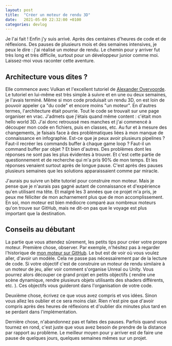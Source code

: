 ```yaml
---
layout: post
title:  "Créer un moteur de rendu 3D"
date:   2021-05-09 22:32:00 +0100
categories: devlog
---
```


Je l'ai fait ! Enfin j'y suis arrivé. Après des centaines d'heures de code et de réflexions. Des pauses de plusieurs mois et des semaines intensives, je peux le dire : j'ai réalisé un moteur de rendu. Le chemin pour y arriver fut très long et très difficile, surtout pour un développeur junior comme moi. Laissez-moi vous raconter cette aventure.

<!--more-->

## Architecture vous dites ?

Elle commence avec Vulkan et l'excellent tutoriel de [Alexander Overvoorde][vulkan-tut]. Le tutoriel en lui-même est très simple à suivre et en une ou deux semaines, je l'avais terminé. Même si mon code produisait un rendu 3D, on est loin de pouvoir appeler ça "du code" et encore moins "un moteur". En d'autres termes, l'architecture était pourrie. Tout le code se trouvait sur une page organiser en vrac. J'admets que j'étais quand même content : c'était mon hello world 3D. J'ai donc retroussé mes manches et j'ai commencé à découper mon code en fichiers, puis en classes, etc. Au fur et à mesure des changements, je faisais face à des problématiques liées à mon manque de connaissance en infographie. Est-ce que je peux avoir plusieurs pipelines ? Faut-il recréer les commands buffer à chaque game loop ? Faut-il un command buffer par objet ? Et bien d'autres. Des problèmes dont les réponses ne sont pas les plus évidentes à trouver. Et c'est cette partie de questionnement et de recherche qui m'a pris 90% de mon temps. Et les réponses venaient surtout après de longue pause. C'est après des pauses plusieurs semaines que les solutions apparaissaient comme par miracle.

J'aurais pu suivre un bête tutoriel pour construire mon moteur. Mais je pense que je n'aurais pas gagné autant de connaissance et d'expérience qu'en utilisant ma tête. Et malgré les 3 années que ce projet m'a pris, je peux me féliciter de mon acharnement plus que de mon accomplissement. En soi, mon moteur est bien médiocre comparé aux nombreux moteurs qu'on trouve sur GitHub, mais ne dit-on pas que le voyage est plus important que la destination.

## Conseils au débutant

La partie que vous attendez sûrement, les petits tips pour créer votre propre moteur. 
Première chose, observer. Par exemple, n'hésitez pas à regarder l'historique de [mon moteur sur GitHub][r3d-engine]. Le but est de voir où vous voulez aller, d'avoir un modèle. Cela ne passe pas nécessairement par de la lecture de code. Si votre objectif c'est de construire un moteur de rendu similaire à un moteur de jeu, aller voir comment s'organise Unreal ou Unity. Vous pourrez alors découper ce grand projet en petits objectifs ( rendre une scène dynamique, rendre plusieurs objets utilisants des shaders différents, etc. ). Ces objectifs vous guideront dans l'organisation de votre code.

Deuxième chose, écrivez ce que vous avez compris et vos idées. Sinon vous allez les oublier et ce sera moins clair. Rien n'est pire que d'avoir compris après des heures de réflexions et d'oublier dix minutes plus tard en se perdant dans l'implémentation.

Dernière chose, n'abandonnez pas et faites des pauses. Parfois quand vous tournez en rond, c'est juste que vous avez besoin de prendre de la distance par rapport au problème. Le meilleur moyen  pour y arriver est de faire une pause de quelques jours, quelques semaines mêmes sur un projet.

[r3d-engine]: https://github.com/MrScriptX/R3D_Engine
[vulkan-tut]: https://vulkan-tutorial.com/Introduction